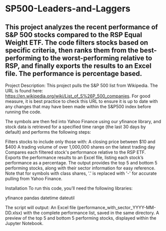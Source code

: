 # SP500-Leaders-and-Laggers
## This project analyzes the recent performance of S&P 500 stocks compared to the RSP Equal Weight ETF. The code filters stocks based on specific criteria, then ranks them from the best-performing to the worst-performing relative to RSP, and finally exports the results to an Excel file. The performance is percentage based.

Project Description:
This project pulls the S&P 500 list from Wikipedia. The URL is found here: https://en.wikipedia.org/wiki/List_of_S%26P_500_companies. For good measure, it is best practice to check this URL to ensure it is up to date with any changes that may have been made within the S&P500 index before running the code.

The symbols are then fed into Yahoo Finance using our yfinance library, and stock data is retrieved for a specified time range (the last 30 days by default) and performs the following steps:

Filters stocks to include only those with:
A closing price between $10 and $400
A trading volume of over 1,000,000 shares on the latest trading day
Compares each filtered stock's performance relative to the RSP ETF.
Exports the performance results to an Excel file, listing each stock’s performance as a percentage.
The output provides the top 5 and bottom 5 performing stocks, along with their sector information for easy reference.
Note that for symbols with class shares, '.' is replaced with '-' for accurate pulling from Yahoo Finance.

Installation
To run this code, you’ll need the following libraries:

yfinance
pandas
datetime
dateutil

The script will output:
An Excel file (performance_with_sector_YYYY-MM-DD.xlsx) with the complete performance list, saved in the same directory.
A preview of the top 5 and bottom 5 performing stocks, displayed within the Jupyter Notebook.

